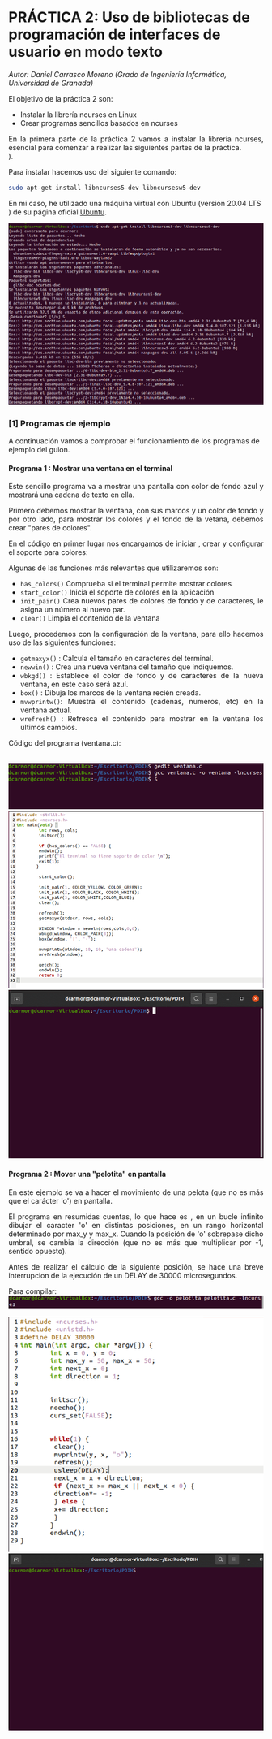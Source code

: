 # PRÁCTICA 2: Uso de bibliotecas de programación de interfaces de usuario en modo texto

*Autor: Daniel Carrasco Moreno (Grado de Ingeniería Informática, Universidad de Granada)*


El objetivo de la práctica 2 son:

- Instalar la librería ncurses en Linux
- Crear programas sencillos basados en ncurses

<div style="text-align: justify">
En la primera parte de la práctica 2 vamos a instalar la librería ncurses, esencial para comenzar a realizar las siguientes partes de la práctica.
</div>). 
</div>
<br/>

Para instalar hacemos uso del siguiente comando:
```Bash
sudo apt-get install libncurses5-dev libncursesw5-dev
```

En mi caso, he utilizado una máquina virtual con Ubuntu (versión 20.04 LTS ) de su página oficial [Ubuntu](https://ubuntu.com/download "Pagina oficial de Ubuntu").

![](img/cap_1.png)


### [1] Programas de ejemplo

A continuación vamos a comprobar el funcionamiento de los programas de ejemplo del guion.


#### Programa 1 : Mostrar una ventana en el terminal
<div style="text-align: justify">
Este sencillo programa va a mostrar una pantalla con color de fondo azul
y mostrará una cadena de texto en ella.

Primero debemos mostrar la ventana, con sus marcos y un color de fondo y
por otro lado, para mostrar los colores y el fondo de la vetana, debemos crear "pares de colores".


En el código en primer lugar nos encargamos de iniciar , crear y configurar el soporte para colores:

Algunas de las funciones más relevantes que utilizaremos son:

- `has_colors()`  Comprueba si el terminal permite mostrar colores
- `start_color()` Inicia el soporte de colores en la aplicación
- `init_pair()` Crea nuevos pares de colores de fondo y de caracteres,  le asigna un número al nuevo par.
- `clear()` Limpia el contenido de la ventana

Luego, procedemos con la configuración de la ventana, para ello hacemos uso de las siguientes funciones:

- `getmaxyx()` : Calcula el tamaño en caracteres del terminal.
- `newwin()`   : Crea una nueva ventana del tamaño que indiquemos.
- `wbkgd()`    : Establece el color de fondo y de caracteres de la nueva ventana, en este caso será azul.
- `box()`      : Dibuja los marcos de la ventana recién creada.
- `mvwprintw()`: Muestra el contenido (cadenas, numeros, etc) en la ventana actual.
- `wrefresh()` : Refresca el contenido para mostrar en la ventana los últimos cambios.   

Código del programa (ventana.c):

</div>
<br/>
<div style="text-align: center"><img src="img/cap_2.png" /></div>
<div style="text-align: center"><img src="img/cap_3.png" /></div>

<div style=""><img src="img/gif_1.gif" /></div>

#### Programa 2 : Mover una "pelotita" en pantalla
<div style="text-align: justify">

En este ejemplo se va a hacer el movimiento de una pelota (que no es más que el carácter 'o') en pantalla.

El programa en resumidas cuentas, lo que hace es , en un bucle infinito dibujar el caracter 'o' en distintas posiciones, en un rango horizontal determinado por max_y y max_x. Cuando la posición de 'o' sobrepase dicho umbral, se cambia la dirección (que no es más que multiplicar por -1, sentido opuesto).

Antes de realizar el cálculo de la siguiente posición, se hace una breve interrupcion de la ejecución de un DELAY de 30000 microsegundos.

Para compilar:<br/>
![](img/cap_4.png)

</div>
<div style=""><img src="img/cap_5.png" /></div>
<div style=""><img src="img/ex_2.gif" /></div>